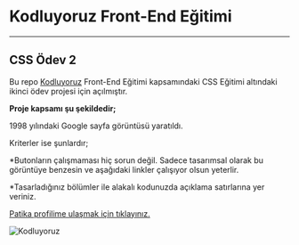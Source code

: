 # Kodluyoruz Front-End Eğitimi
---
## CSS Ödev 2

Bu repo [Kodluyoruz](kodluyoruz.org) Front-End Eğitimi kapsamındaki CSS Eğitimi altındaki ikinci ödev projesi için açılmıştır.

**Proje kapsamı şu şekildedir;**

1998 yılındaki Google sayfa görüntüsü yaratıldı. 

Kriterler ise şunlardır;

*Butonların çalışmaması hiç sorun değil. Sadece tasarımsal olarak bu görüntüye benzesin ve aşağıdaki linkler çalışıyor olsun yeterlir.

*Tasarladığınız bölümler ile alakalı kodunuzda açıklama satırlarına yer veriniz.

[Patika profilime ulaşmak için tıklayınız.](https://app.patika.dev/edamiaj)

![Kodluyoruz](https://miro.medium.com/max/3150/2*TZeK0kyHTRHVv3gUi8BtQg.png)